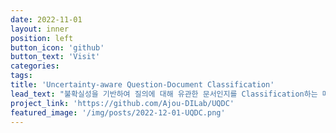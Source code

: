 ```yaml
---
date: 2022-11-01
layout: inner
position: left
button_icon: 'github'
button_text: 'Visit'
categories:
tags:
title: 'Uncertainty-aware Question-Document Classification'
lead_text: "불확실성을 기반하여 질의에 대해 유관한 문서인지를 Classification하는 메소드 개발"
project_link: 'https://github.com/Ajou-DILab/UQDC'
featured_image: '/img/posts/2022-12-01-UQDC.png'
---
```

